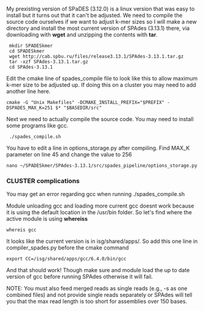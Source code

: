 My prexisting version of SPaDES (3.12.0) is a linux version that was easy to install but it turns out that it can't be adjusted. We need to compile the source code ourselves if we want to adjust k-mer sizes so I will make a new directory and install the most current version of SPAdes (3.13.1) there, via downloading with **wget** and unzipping the contents with **tar**.
 
 
```
 mkdir SPADESkmer
 cd SPADESkmer
 wget http://cab.spbu.ru/files/release3.13.1/SPAdes-3.13.1.tar.gz
 tar -xzf SPAdes-3.13.1.tar.gz
 cd SPAdes-3.13.1
```

Edit the cmake line of spades_compile file to look like this to allow maximum k-mer size to be adjusted up. If doing this on a cluster you may need to add another line here. 
```
cmake -G "Unix Makefiles" -DCMAKE_INSTALL_PREFIX="$PREFIX" -DSPADES_MAX_K=251 $* "$BASEDIR/src"
 ```
Next we need to actually compile the source code. You may need to install some programs like gcc. 
 
```
 ./spades_compile.sh
 ```
  You have to edit a line in options_storage.py after compiling.
  Find MAX_K parameter on line 45 and change the value to 256 
```
nano ~/SPADESkmer/SPAdes-3.13.1/src/spades_pipeline/options_storage.py
```
 
 
 ### CLUSTER complications
 You may get an error regarding gcc when running  ./spades_compile.sh
 
Module unloading gcc and loading more current gcc doesnt work because it is using the default location in the /usr/bin folder. So let's find where the active module is using **whereiss**

 ```
whereis gcc
 ```

It looks like the current version is in isg/shared/apps/. 
So add this one line in compiler_spades.py before the cmake command
 ```
export CC=/isg/shared/apps/gcc/6.4.0/bin/gcc
 ```


And that should work! Though make sure and module load the up to date version of gcc before running SPAdes otherwise it will fail. 




NOTE: You must also feed merged reads as single reads (e.g., -s as one combined files) and not provide single reads separately or SPAdes will tell you that the max read length is too short for assemblies over 150 bases. 




